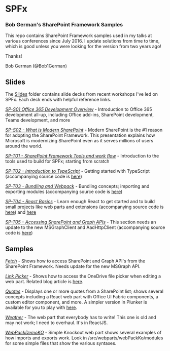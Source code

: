# SPFx
### Bob German's SharePoint Framework Samples

This repo contains SharePoint Framework samples used in my talks at various conferences since July 2016. I update solutions from time to time, which is good unless you were looking for the version from two years ago!

Thanks!

Bob German (@Bob1German)

## Slides

The [Slides](./Slides/) folder contains slide decks from recent workshops I've led on SPFx. Each deck ends with helpful reference links.

[_SP-S01 Office 365 Development Overview_](./Slides/SP-S01_Office_365_Development_Overview.pdf) - Introduction to Office 365 development all-up, including Office add-ins, SharePoint development, Teams development, and more

[_SP-S02 - What is Modern SharePoint_](./Slides/SP-S02_Modern_SharePoint.pdf) - Modern SharePoint is the #1 reason for adopting the SharePoint Framework. This presentation explains how Microsoft is modernizing SharePoint even as it serves millions of users around the world.

[_SP-T01 - SharePoint Framework Tools and work flow_](./Slides/SP-T01_SPFx_Tools_and_work_flow.pdf) - Introduction to the tools used to build for SPFx; starting from scratch

[_SP-T02 - Introduction to TypeScript_](./Slides/SP-T02_TypeScript.pdf) - Getting started with TypeScript (accompanying source code is [here](http://bit.ly/LearnTypeScript))

[_SP-T03 - Bundling and Webpack_](./Slides/SP-T03_Webpack.pdf) - Bundling concepts; importing and exporting modules
(accompanying source code is [here](https://github.com/BobGerman/SPFx/tree/master/WebPackDemoKO))

[_SP-T04 - React Basics_](./Slides/SP-T04_React.pdf) - Learn enough React to get started and to build small projects like web parts and extensions
(accompanying source code is [here](https://bit.ly/ReactQuotes)) and [here](https://github.com/BobGerman/SPFx/tree/master/quotes)

[_SP-T05 - Accessing SharePoint and Graph APIs_](./Slides/SP-T05_Accessing_SP_and_Graph_APIs.pdf) - This section needs an update to the new MSGraphClient and AadHttpClient
(accompanying source code is [here](https://github.com/BobGerman/SPFx/tree/master/Fetch))

## Samples

[_Fetch_](./Fetch) - Shows how to access SharePoint and Graph API's from the SharePoint Framework. Needs update for the new MSGraph API.

[_Link Picker_](./linkPicker) - Shows how to access the OneDrive file picker when editing a web part. Related blog article is [here](https://blogs.msdn.microsoft.com/bobgerman/2017/07/16/using-the-onedrive-file-picker-in-sharepoint-framework-solutions/).

[_Quotes_](./quotes) - Displays one or more quotes from a SharePoint list; shows several concepts including a React web part with Office UI Fabric components, a custom editor component, and more. A simpler version in Plunker is available for you to play with [here](https://bit.ly/ReactQuotes).

[_Weather_](./weather) - The web part that everybody has to write! This one is old and may not work; I need to overhaul. It's in ReactJS.

[_WebPackDemoKO_](./WebPackDemoKO) - Simple Knockout web part shows several examples of how imports and exports work. Look in /src/webparts/webPackKo/modules for some simple files that show the various syntaxes.